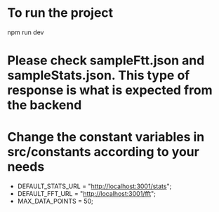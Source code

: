 # To run the project

npm run dev

# Please check sampleFtt.json and sampleStats.json. This type of response is what is expected from the backend

# Change the constant variables in src/constants according to your needs

- DEFAULT_STATS_URL = "<http://localhost:3001/stats>";
- DEFAULT_FFT_URL = "<http://localhost:3001/fft>";
- MAX_DATA_POINTS = 50;
